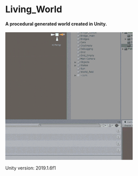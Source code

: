 # Living_World
#### A procedural generated world created in Unity.

![Demonstration of the procedural generated world](/demo/Living_world.gif)

Unity version: 2019.1.6f1
